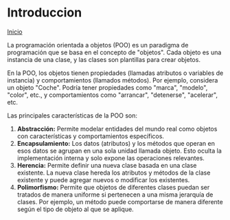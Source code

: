 # Introduccion

[Inicio](FacultadPublico/Segundo/POO/README.md)

La programación orientada a objetos (POO) es un paradigma de programación que se basa en el concepto de "objetos". Cada objeto es una instancia de una clase, y las clases son plantillas para crear objetos.

En la POO, los objetos tienen propiedades (llamadas atributos o variables de instancia) y comportamientos (llamados métodos). Por ejemplo, considera un objeto "Coche". Podría tener propiedades como "marca", "modelo", "color", etc., y comportamientos como "arrancar", "detenerse", "acelerar", etc.

Las principales características de la POO son:

1. **Abstracción:** Permite modelar entidades del mundo real como objetos con características y comportamientos específicos.
2. **Encapsulamiento:** Los datos (atributos) y los métodos que operan en esos datos se agrupan en una sola unidad llamada objeto. Esto oculta la implementación interna y solo expone las operaciones relevantes.
3. **Herencia:** Permite definir una nueva clase basada en una clase existente. La nueva clase hereda los atributos y métodos de la clase existente y puede agregar nuevos o modificar los existentes.
4. **Polimorfismo:** Permite que objetos de diferentes clases puedan ser tratados de manera uniforme si pertenecen a una misma jerarquía de clases. Por ejemplo, un método puede comportarse de manera diferente según el tipo de objeto al que se aplique.
